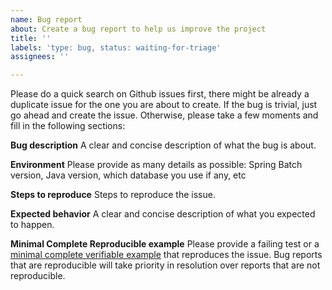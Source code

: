 ```yaml
---
name: Bug report
about: Create a bug report to help us improve the project
title: ''
labels: 'type: bug, status: waiting-for-triage'
assignees: ''

---
```


Please do a quick search on Github issues first, there might be already a duplicate issue for the one you are about to create.
If the bug is trivial, just go ahead and create the issue. Otherwise, please take a few moments and fill in the following sections:

**Bug description**
A clear and concise description of what the bug is about.

**Environment**
Please provide as many details as possible: Spring Batch version, Java version, which database you use if any, etc

**Steps to reproduce**
Steps to reproduce the issue.

**Expected behavior**
A clear and concise description of what you expected to happen.

**Minimal Complete Reproducible example**
Please provide a failing test or a [minimal complete verifiable example](https://github.com/spring-projects/spring-batch/blob/main/ISSUE_REPORTING.md) that reproduces the issue.
Bug reports that are reproducible will take priority in resolution over reports that are not reproducible.

